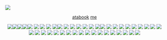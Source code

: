   ![](DIV)
  <p align="center"
    

<p align="center"

 [atabook](https://eunashyuri.atabook.org/) [me](https://github.com/REVERISTCALICO)
 <p align="center"

![](https://64.media.tumblr.com/7dbee62affe7a10b8da9d97cf90031e3/e0a61d34f547d8e7-b8/s100x200/a2ab313d7bcaabf5dbe1ea74e0f44ff2a4b9af73.gifv)![](https://64.media.tumblr.com/c0ae8168aee0d3f5073e99c4b8a6a70d/af9f47ae56290b28-1d/s250x400/d609b813f54f0efd95126b0d12f5e0f668e7f275.gifv)![](https://64.media.tumblr.com/47810d86acbc943612e1afa5fad4c7be/af9f47ae56290b28-ce/s250x400/079d71ce95dcf66d49ba2461b83ab158a658dcff.gifv)![](https://64.media.tumblr.com/0e2c1537594973b9db8a46115cc03935/af9f47ae56290b28-17/s250x400/a883e0d3c22dec611576299108e5584722c2e20c.gifv)![](https://64.media.tumblr.com/80e8b481db055792e3f49e152093f9a7/34d72d7e22670773-ea/s250x400/1331e8aacadd4320943399a742a7e4bf5e02d808.pnj)
![](https://64.media.tumblr.com/6529a2b58fe2bcf46cc9540f4578b9be/ec8f693b87536b40-be/s100x200/01f041d353a78ad6d2d6b01e9e7b982d3e58c939.pnj)
![](https://64.media.tumblr.com/43a8df32ad36a5eba98f44f4763fdb58/ec8f693b87536b40-a2/s100x200/2eff3ed3c007fd7760288930f9f900362df5c960.pnj)
![](https://64.media.tumblr.com/01fe15f296f7a4a20bd611e1991f668b/e1e69c014ca2fe99-72/s100x200/b185816c32553cae76cbfffadf2afcea02eb12f1.pnj)
![](https://64.media.tumblr.com/f6b4fc8818461079b524fea70ec9f761/087f7b32db4aa7d3-ba/s100x200/732f4c10a596f93f0c7b2af6d5e7c589e4a2d65c.gifv)![](https://64.media.tumblr.com/af204cab2993f6d6829d021f00952f7b/350a8c5d6cb0081c-e1/s100x200/3553b7414bb65eb2da150ef99be60193fc9e4d76.gifv)
![](https://64.media.tumblr.com/3066a9cab4a7ab9292227c563970a744/973ea3f70a492977-ce/s100x200/d38ae48d4c3bacea6cda4a5b4794214542b2569f.pnj)
![](https://64.media.tumblr.com/33dad92ec3cc8e5d4674251767dedbf5/6cb55cc50bc454d9-0f/s100x200/00c8e7f189ebfa233fde30f7c8fe5776c5d253c4.pnj)
![](https://64.media.tumblr.com/5ce40838c9b267c4f6e363fcef7f3882/af9f47ae56290b28-21/s250x400/ba45cdce3efad914a939728bfb3443a2b201ba43.gifv)
![](https://64.media.tumblr.com/7176ca6eb8850eef70a7dc40ed9a72d5/97b18411d5b0209e-9a/s100x200/433b04da96606a90a14b8b23272e2fe9fc3366cc.gifv)
![](https://64.media.tumblr.com/efd9441b4ac811b9d9074cb33931fadd/97b18411d5b0209e-ad/s100x200/ce82a832a9524131a10e80588d71d13d62471ba3.gifv)
![](https://64.media.tumblr.com/a41fca6ca167027686cf7906b6776bc2/0b35bb9647650202-55/s100x200/cd2fc2f82758c4b223100547e852bb5f0e5511d9.gifv)![](https://64.media.tumblr.com/d1b3746a529e9771acfd126440955537/ad0fa0b1b43d6d5c-eb/s100x200/5131a2cf7427c9c238fb2df8f4407b477a94649c.pnj)
![](https://64.media.tumblr.com/2e2b5a372863ea1ba9ed29f51a004575/3c7512c789785a26-eb/s250x400/907d9105af8497de7551fc2407fcacbfb4810976.webp)
![](https://64.media.tumblr.com/7662292b3dbbccca6a225b11f3d49511/b19b8466f96477fc-35/s100x200/f7f915e8fa2aa217ea304d506a20f145a04451fc.gifv)
![](https://64.media.tumblr.com/ccbaa72138146f3a0f443357ebe803d9/0b35bb9647650202-a7/s100x200/fb6f660a879c82592a54b8fe5427086955eacc2e.gifv)
![](https://64.media.tumblr.com/b1766c7335a12f5146d9f0b72fac8724/0b35bb9647650202-4a/s100x200/4c848b5adc9252b043e136ed258a493bd1a021ed.gifv)
![](https://64.media.tumblr.com/7b2d79090dde120f0df5316ba6e0061a/b19b8466f96477fc-4e/s100x200/649395e1418b013f9ccdf37934c22a36f7fd9f7b.webp)
![](https://64.media.tumblr.com/5806deab2d191e77692beaf3f46f18ca/d53a12c8983f87eb-f2/s100x200/c5935ffbf35c264a0cbf03225afc08aa7fbfa3fa.gifv)
![](https://64.media.tumblr.com/ddd2b6714c026684deba498c40e6d57a/31b3cf50c978b5c9-c7/s100x200/9be9ae9f51834d73c75a49753487851c0ed8fbfe.pnj)
![](https://64.media.tumblr.com/1cc9121b48ffb62a77d4af63ed05ef53/b71a6f05aae197fe-c4/s100x200/4b29852cb6401c675d2454c29b67254d2841fac1.gifv)
![](https://64.media.tumblr.com/9a5bea4484d3c1d15d35be8156e6e865/79d8b316934d24c3-d2/s100x200/cc374ac8b18b31dce4abbb878212a0be6075bd1b.pnj)
![](https://64.media.tumblr.com/0a31c2e1d2bcc5df2eb98e31eb2110b1/79d8b316934d24c3-5d/s100x200/4b7c20c8acdb2df5bf732f5200d06af94ae21fbe.gifv)
![](https://64.media.tumblr.com/7098b6eeaec517f49a9251c4df9015ab/af9f47ae56290b28-8b/s250x400/7eaf6734f0113435420e0881980f535116d7da04.gifv)
![](https://64.media.tumblr.com/a0fdf174cb6dbee4b0576e9fad404e59/0964cb23dacf7687-01/s100x200/e71c30ab212713eb7f4e616d6c3a01dc213fb7e6.pnj)
![](https://64.media.tumblr.com/a6ce0d4cb942375143e6453d78fef2f5/79d8b316934d24c3-e8/s100x200/b9339ea21bf844bee780d6fabc467e98da937115.pnj)
![](https://64.media.tumblr.com/bb978fe56d63231ae397395c91df9dd6/e1e69c014ca2fe99-1f/s100x200/5cb5f7255043c298b96b00253bcb2e4300131af1.pnj)
![](https://64.media.tumblr.com/876945b9ad5b0f4ec13dc85602fe33b6/6f072ea04e7b6c72-c7/s100x200/1ce848dfcc4461af9d3971e10acd52404c4f66d3.gifv)
![](https://64.media.tumblr.com/cbc985f4ef3e7a4139c781f5dd8cac53/d53a12c8983f87eb-ae/s100x200/a1ed568053db7940e3bcc5f1752dcc68ef13c1f8.gifv)
![](https://64.media.tumblr.com/6886550fdfe6b0e0dae711d58bdf1dad/9dbffe202ff0e140-c3/s100x200/d6505166efc303531680ef2c8812eaa51a06be58.gifv)
![](https://64.media.tumblr.com/025a05b03d7680ab86440eded44d1108/97b18411d5b0209e-79/s100x200/fd0b8f3f8180ccd73f9a31b429b6d4269db4321b.gifv)
![](https://64.media.tumblr.com/69163e92022ebd997a2901c07977db7a/0de1c74e9f2b6803-0e/s100x200/9c48c652a08bd23992e8801187b78e9041baab69.pnj)
![](https://64.media.tumblr.com/2b3667c64707854c870bfaeab405ff66/94fde0f030f22053-76/s100x200/9d92e1a69e5bc6ff1de921cffcc1eb089fd6ebd3.gifv)
![](https://64.media.tumblr.com/e6e30f0615cdac33da73a7d8b43f7109/d53a12c8983f87eb-b4/s100x200/595dd9b1ff29beb016e3d30fc9cffad16e65b241.gifv)
![](https://64.media.tumblr.com/760dcff551809799b6a5395d8ffc8306/b19b8466f96477fc-4b/s100x200/56d8df589eb9930d4725480c49fcd216a33d478a.pnj)
![](https://64.media.tumblr.com/1f05704d0bb02629e4f0c9d2956d3f07/473928ea48888009-80/s100x200/de965c3755aa2cc768b659ab2a750e6bd101a16e.gifv)
![](https://64.media.tumblr.com/e5179fa574172515954091dc94bdf668/200fb3fbfd0e9b90-2c/s100x200/3130285e02cf43a00b726c155728857584e80333.pnj)
![](https://64.media.tumblr.com/b2998cb5e0ef9a59d175783b96251478/97b18411d5b0209e-ca/s100x200/d38f32f48a6f1d0d32ce9d7439d5766b337b2cfc.gifv)
![](https://64.media.tumblr.com/10e67a9f74ea430e7dcbc65e22d43e52/5732e589548c1c67-6a/s100x200/3dc87042c97b07d96892ad348f33e53db67d02bb.pnj)
![](https://64.media.tumblr.com/739883f8237658c2422db88e25953d0b/9f10694b2387ca3a-d8/s100x200/88b29cab6d257bd27562f1e8017ef14878f61f04.pnj)

